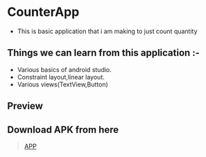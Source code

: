 # CounterApp

* This is basic application that i am making to just count quantity

## Things we can learn from this application :-

* Various basics of android studio.
* Constraint layout,linear layout.
* Various views(TextView,Button)

## Preview
>[]()
>[]()

## Download APK from here

>[APP](https://github.com/harshitmody72/CounterApp/blob/master/RESOURCEs/apk/debug/app-debug.apk?raw=true)
